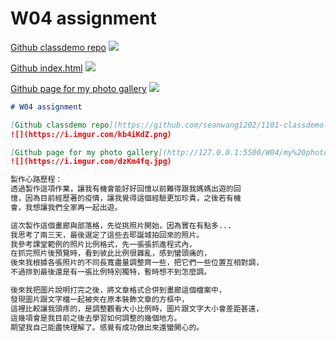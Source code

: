 # W04 assignment

[Github classdemo repo](https://github.com/seanwang1202/1101-classdemo-410410152)
![](https://i.imgur.com/iPFd22o.png)

[Github index.html](https://seanwang1202.github.io/1101-classdemo-410410152/)
![](https://i.imgur.com/KBx4cY4.png)

[Github page for my photo gallery](http://127.0.0.1:5500/W04/my%20photo%20gallery.html)
![](https://i.imgur.com/dzKm4fq.jpg)

```markdown
# W04 assignment

[Github classdemo repo](https://github.com/seanwang1202/1101-classdemo-410410152)
![](https://i.imgur.com/kb4iKdZ.png)

[Github page for my photo gallery](http://127.0.0.1:5500/W04/my%20photo%20gallery.html)
![](https://i.imgur.com/dzKm4fq.jpg)

製作心路歷程：
透過製作這項作業，讓我有機會能好好回憶以前難得跟我媽媽出遊的回
憶，因為目前經歷著的疫情，讓我覺得這個經驗更加珍貴，之後若有機
會，我想讓我們全家再一起出遊。

這次製作這個畫廊與部落格，先從挑照片開始，因為實在有點多...
我思考了兩三天，最後選定了這些去耶誕城拍回來的照片。
我參考課堂範例的照片比例格式，先一張張抓進程式內，
在抓完照片後預覽時，看到彼此比例很雜亂，感到蠻頭痛的，
後來我根據各張照片的不同長寬盡量調整齊一些，把它們一些位置互相對調，
不過排到最後還是有一張比例特別獨特，暫時想不到怎麼調。

後來我把圖片說明打完之後，將文章格式合併到畫廊這個檔案中，
發現圖片跟文字檔一起被夾在原本裝飾文章的方框中，
這裡比較讓我頭疼的，是調整觀看大小比例時，圖片跟文字大小會差距甚遠，
這幾項會是我目前之後去學習如何調整的幾個地方。
期望我自己能盡快理解了。感覺有成功做出來還蠻開心的。
```
